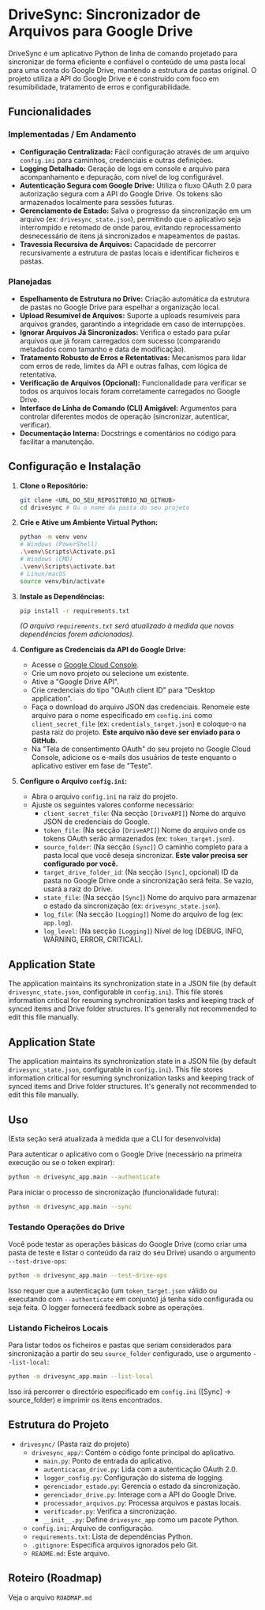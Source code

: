 # DriveSync: Sincronizador de Arquivos para Google Drive

DriveSync é um aplicativo Python de linha de comando projetado para sincronizar de forma eficiente e confiável o conteúdo de uma pasta local para uma conta do Google Drive, mantendo a estrutura de pastas original. O projeto utiliza a API do Google Drive e é construído com foco em resumibilidade, tratamento de erros e configurabilidade.

## Funcionalidades

### Implementadas / Em Andamento

* **Configuração Centralizada:** Fácil configuração através de um arquivo `config.ini` para caminhos, credenciais e outras definições.
* **Logging Detalhado:** Geração de logs em console e arquivo para acompanhamento e depuração, com nível de log configurável.
* **Autenticação Segura com Google Drive:** Utiliza o fluxo OAuth 2.0 para autorização segura com a API do Google Drive. Os tokens são armazenados localmente para sessões futuras.
* **Gerenciamento de Estado:** Salva o progresso da sincronização em um arquivo (ex: `drivesync_state.json`), permitindo que o aplicativo seja interrompido e retomado de onde parou, evitando reprocessamento desnecessário de itens já sincronizados e mapeamentos de pastas.
* **Travessia Recursiva de Arquivos:** Capacidade de percorrer recursivamente a estrutura de pastas locais e identificar ficheiros e pastas.

### Planejadas

* **Espelhamento de Estrutura no Drive:** Criação automática da estrutura de pastas no Google Drive para espelhar a organização local.
* **Upload Resumível de Arquivos:** Suporte a uploads resumíveis para arquivos grandes, garantindo a integridade em caso de interrupções.
* **Ignorar Arquivos Já Sincronizados:** Verifica o estado para pular arquivos que já foram carregados com sucesso (comparando metadados como tamanho e data de modificação).
* **Tratamento Robusto de Erros e Retentativas:** Mecanismos para lidar com erros de rede, limites da API e outras falhas, com lógica de retentativa.
* **Verificação de Arquivos (Opcional):** Funcionalidade para verificar se todos os arquivos locais foram corretamente carregados no Google Drive.
* **Interface de Linha de Comando (CLI) Amigável:** Argumentos para controlar diferentes modos de operação (sincronizar, autenticar, verificar).
* **Documentação Interna:** Docstrings e comentários no código para facilitar a manutenção.

## Configuração e Instalação

1.  **Clone o Repositório:**
    ```bash
    git clone <URL_DO_SEU_REPOSITORIO_NO_GITHUB>
    cd drivesync # Ou o nome da pasta do seu projeto
    ```

2.  **Crie e Ative um Ambiente Virtual Python:**
    ```bash
    python -m venv venv
    # Windows (PowerShell)
    .\venv\Scripts\Activate.ps1
    # Windows (CMD)
    .\venv\Scripts\activate.bat
    # Linux/macOS
    source venv/bin/activate
    ```

3.  **Instale as Dependências:**
    ```bash
    pip install -r requirements.txt
    ```
    *(O arquivo `requirements.txt` será atualizado à medida que novas dependências forem adicionadas).*

4.  **Configure as Credenciais da API do Google Drive:**
    * Acesse o [Google Cloud Console](https://console.cloud.google.com/).
    * Crie um novo projeto ou selecione um existente.
    * Ative a "Google Drive API".
    * Crie credenciais do tipo "OAuth client ID" para "Desktop application".
    * Faça o download do arquivo JSON das credenciais. Renomeie este arquivo para o nome especificado em `config.ini` como `client_secret_file` (ex: `credentials_target.json`) e coloque-o na pasta raiz do projeto. **Este arquivo não deve ser enviado para o GitHub.**
    * Na "Tela de consentimento OAuth" do seu projeto no Google Cloud Console, adicione os e-mails dos usuários de teste enquanto o aplicativo estiver em fase de "Teste".

5.  **Configure o Arquivo `config.ini`:**
    * Abra o arquivo `config.ini` na raiz do projeto.
    * Ajuste os seguintes valores conforme necessário:
        * `client_secret_file`: (Na secção `[DriveAPI]`) Nome do arquivo JSON de credenciais do Google.
        * `token_file`: (Na secção `[DriveAPI]`) Nome do arquivo onde os tokens OAuth serão armazenados (ex: `token_target.json`).
        * `source_folder`: (Na secção `[Sync]`) O caminho completo para a pasta local que você deseja sincronizar. **Este valor precisa ser configurado por você.**
        * `target_drive_folder_id`: (Na secção `[Sync]`, opcional) ID da pasta no Google Drive onde a sincronização será feita. Se vazio, usará a raiz do Drive.
        * `state_file`: (Na secção `[Sync]`) Nome do arquivo para armazenar o estado da sincronização (ex: `drivesync_state.json`).
        * `log_file`: (Na secção `[Logging]`) Nome do arquivo de log (ex: `app.log`).
        * `log_level`: (Na secção `[Logging]`) Nível de log (DEBUG, INFO, WARNING, ERROR, CRITICAL).

## Application State

The application maintains its synchronization state in a JSON file (by default `drivesync_state.json`, configurable in `config.ini`). This file stores information critical for resuming synchronization tasks and keeping track of synced items and Drive folder structures. It's generally not recommended to edit this file manually.

## Application State

The application maintains its synchronization state in a JSON file (by default `drivesync_state.json`, configurable in `config.ini`). This file stores information critical for resuming synchronization tasks and keeping track of synced items and Drive folder structures. It's generally not recommended to edit this file manually.

## Uso

(Esta seção será atualizada à medida que a CLI for desenvolvida)

Para autenticar o aplicativo com o Google Drive (necessário na primeira execução ou se o token expirar):
```bash
python -m drivesync_app.main --authenticate
```

Para iniciar o processo de sincronização (funcionalidade futura):
```bash
python -m drivesync_app.main --sync
```

### Testando Operações do Drive

Você pode testar as operações básicas do Google Drive (como criar uma pasta de teste e listar o conteúdo da raiz do seu Drive) usando o argumento `--test-drive-ops`:

```bash
python -m drivesync_app.main --test-drive-ops
```
Isso requer que a autenticação (um `token_target.json` válido ou executando com `--authenticate` em conjunto) já tenha sido configurada ou seja feita. O logger fornecerá feedback sobre as operações.

### Listando Ficheiros Locais

Para listar todos os ficheiros e pastas que seriam considerados para sincronização a partir do seu `source_folder` configurado, use o argumento `--list-local`:

```bash
python -m drivesync_app.main --list-local
```
Isso irá percorrer o directório especificado em `config.ini` ([Sync] -> source_folder) e imprimir os itens encontrados.


## Estrutura do Projeto

* `drivesync/` (Pasta raiz do projeto)
    * `drivesync_app/`: Contém o código fonte principal do aplicativo.
        * `main.py`: Ponto de entrada do aplicativo.
        * `autenticacao_drive.py`: Lida com a autenticação OAuth 2.0.
        * `logger_config.py`: Configuração do sistema de logging.
        * `gerenciador_estado.py`: Gerencia o estado da sincronização.
        * `gerenciador_drive.py`: Interage com a API do Google Drive.
        * `processador_arquivos.py`: Processa arquivos e pastas locais.
        * `verificador.py`: Verifica a sincronização.
        * `__init__.py`: Define `drivesync_app` como um pacote Python.
    * `config.ini`: Arquivo de configuração.
    * `requirements.txt`: Lista de dependências Python.
    * `.gitignore`: Especifica arquivos ignorados pelo Git.
    * `README.md`: Este arquivo.

## Roteiro (Roadmap)

Veja o arquivo `ROADMAP.md` 
